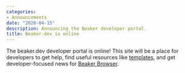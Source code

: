 ```yaml
---
categories:
- Announcements
date: "2020-04-15"
description: Announcing the Beaker developer portal.
title: Beaker.dev is online
---
```


The beaker.dev developer portal is online! This site will be a place for developers to get help, find useful resources like [templates](/docs/templates), and get developer-focused news for [Beaker Browser](https://beakerbrowser.com).